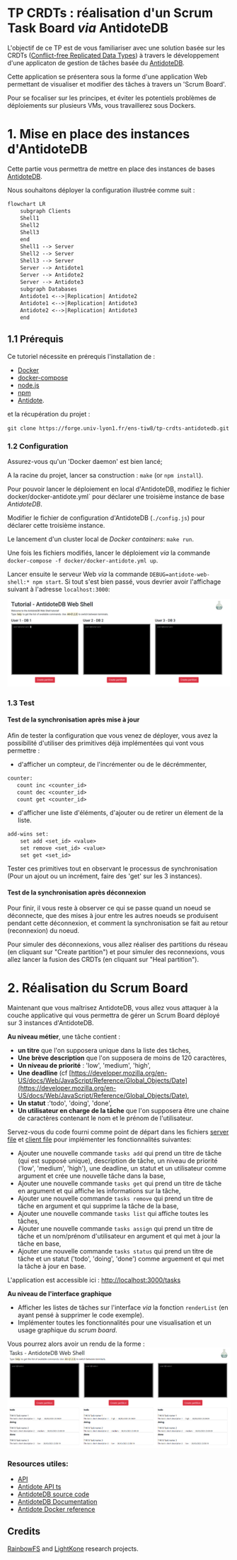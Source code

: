 # TP CRDTs : réalisation d'un Scrum Task Board _via_ AntidoteDB 

L'objectif de ce TP est de vous familiariser avec une solution basée sur les CRDTs ([Conflict-free Replicated Data Types](https://hal.inria.fr/inria-00609399v1/document)) à travers le développement d'une applicaton de gestion de tâches basée du [AntidoteDB](https://www.antidotedb.eu/). 

Cette application se présentera sous la forme d'une application Web permettant de visualiser et modifier des tâches à travers un 'Scrum Board'.

Pour se focaliser sur les principes, et éviter les potentiels problèmes de déploiements sur plusieurs VMs, vous travaillerez sous Dockers. 


# 1. Mise en place des instances d'AntidoteDB

Cette partie vous permettra de mettre en place des instances de bases [AntidoteDB](https://www.antidotedb.eu/).

Nous souhaitons déployer la configuration illustrée comme suit :

```mermaid
flowchart LR
    subgraph Clients
    Shell1
    Shell2
    Shell3
    end
    Shell1 --> Server
    Shell2 --> Server
    Shell3 --> Server
    Server --> Antidote1
    Server --> Antidote2
    Server --> Antidote3
    subgraph Databases
    Antidote1 <-->|Replication| Antidote2
    Antidote1 <-->|Replication| Antidote3
    Antidote2 <-->|Replication| Antidote3
    end
```

## 1.1 Prérequis
Ce tutoriel nécessite en prérequis l'installation de :

* [Docker](https://docs.docker.com/engine/installation/)
* [docker-compose](https://docs.docker.com/compose/install/)
* [node.js][nodejs]
* [npm][npm]
* [Antidote](https://antidotedb.gitbook.io/documentation/quickstart).

et la récupération du projet :

`git clone https://forge.univ-lyon1.fr/ens-tiw8/tp-crdts-antidotedb.git`



### 1.2 Configuration
Assurez-vous qu'un 'Docker daemon' est bien lancé;

A la racine du projet, lancer sa construction : `make` (or `npm install`).  

Pour pouvoir lancer le déploiement en local d'AntidoteDB, modifiez le fichier docker/docker-antidote.yml` pour déclarer une troisième instance de base _AntidoteDB_.

Modifier le fichier de configuration d'AntidoteDB (`./config.js`) pour déclarer cette troisième instance.

Le lancement d'un cluster local de _Docker containers_: `make run`.  

Une fois les fichiers modifiés, lancer le déploiement  _via_ la commande `docker-compose -f docker/docker-antidote.yml up`.

Lancer ensuite le serveur Web _via_ la commande `DEBUG=antidote-web-shell:* npm start`.
Si tout s'est bien passé, vous devrier avoir l'affichage suivant à l'adresse  `localhost:3000`:

![Affichage navigateur](./images/interface_init.png)  


### 1.3 Test


#### Test de la synchronisation après mise à jour
 
Afin de tester la configuration que vous venez de déployer, vous avez la possibilité d'utiliser des primitives déjà implémentées qui vont vous permettre :
 
 - d'afficher un compteur, de l'incrémenter ou de le décrémmenter,
 
 ```
 counter:
    count inc <counter_id>
    count dec <counter_id>
    count get <counter_id> 
```
 
 - d'afficher une liste d'éléments, d'ajouter ou de retirer un élement de la liste.
 
```
add-wins set:
    set add <set_id> <value>
    set remove <set_id> <value>
    set get <set_id>
``` 

Tester ces primitives tout en observant le processus de synchronisation (Pour un ajout ou un incrément, faire des 'get' sur les 3 instances).

#### Test de la synchronisation après déconnexion

Pour finir, il vous reste à observer ce qui se passe quand un noeud se déconnecte, que des mises à jour entre les autres noeuds se produisent pendant cette déconnexion, et comment la synchronisation se fait au retour (reconnexion) du noeud. 

Pour simuler des déconnexions, vous allez réaliser des partitions du réseau (en cliquant sur "Create partition") et pour simuler des reconnexions, vous allez lancer la fusion des CRDTs (en cliquant sur "Heal partition"). 



# 2. Réalisation du Scrum Board

Maintenant que vous maîtrisez AntidoteDB, vous allez vous attaquer à la couche applicative qui vous permettra de gérer un Scrum Board déployé sur 3 instances d'AntidoteDB.

**Au niveau métier**, une tâche contient :

- **un titre** que l'on supposera unique dans la liste des tâches,
- **Une brève description** que l'on supposera de moins de 120 caractères,
- **Un niveau de priorité** : 'low', 'medium', 'high',
- **Une deadline** (cf [https://developer.mozilla.org/en-US/docs/Web/JavaScript/Reference/Global_Objects/Date](https://developer.mozilla.org/en-US/docs/Web/JavaScript/Reference/Global_Objects/Date),
- **Un statut** :'todo', 'doing', 'done',
- **Un utilisateur en charge de la tâche** que l'on supposera être une chaine de caractères contenant le nom et le prénom de l'utilisateur.

Servez-vous du code fourni comme point de départ dans les fichiers [server file](app.js) et [client file](public/js/script-tasks.js) pour implémenter les fonctionnalités suivantes:

* Ajouter une nouvelle commande `tasks add` qui prend un titre de tâche (qui est supposé unique), description de tâche, un niveau de priorité ('low', 'medium', 'high'), une deadline, un statut et un utilisateur comme argument et crée une nouvelle tâche dans la base,
* Ajouter une nouvelle commande `tasks get` qui prend un titre de tâche en argument et qui affiche les informations sur la tâche,
* Ajouter une nouvelle commande `tasks remove` qui prend un titre de tâche en argument et qui supprime la tâche de la base,
* Ajouter une nouvelle commande `tasks list` qui affiche toutes les tâches,
* Ajouter une nouvelle commande `tasks assign` qui prend un titre de tâche et un nom/prénom d'utilisateur en argument et qui met à jour la tâche en base,
* Ajouter une nouvelle commande `tasks status` qui prend un titre de tâche et un statut ('todo', 'doing', 'done') comme arguement et qui met la tâche à jour en base.

L'application est accessible ici : [http://localhost:3000/tasks](http://localhost:3000/tasks)

**Au niveau de l'interface graphique**
* Afficher les listes de tâches sur l'interface _via_ la fonction `renderList` (en ayant pensé à supprimer le code exemple).
* Implémenter toutes les fonctionnalités pour une visualisation et un usage graphique du _scrum board_.

Vous pourrez alors avoir un rendu de la forme :
![scrum board](./images/scrum_board.png)



### Resources utiles:
* [API](API.md)
* [Antidote API ts](https://antidotedb.github.io/antidote_ts_client/)
* [AntidoteDB source code](https://github.com/AntidoteDB/antidote)
* [AntidoteDB Documentation](https://antidotedb.gitbook.io/documentation/)
* [Antidote Docker reference](https://github.com/AntidoteDB/docker-antidote/blob/master/README.md)

## Credits

[RainbowFS][rainbowfs] and [LightKone][lightkone] research projects.

 [antidote]: https://www.antidotedb.eu/
 [rainbowfs]: http://rainbowfs.lip6.fr/
 [lightkone]: https://www.lightkone.eu/
 [nodejs]: https://nodejs.org/
 [npm]: https://www.npmjs.com/
 [antidote-setup]: https://antidotedb.gitbook.io/documentation/overview/installation

